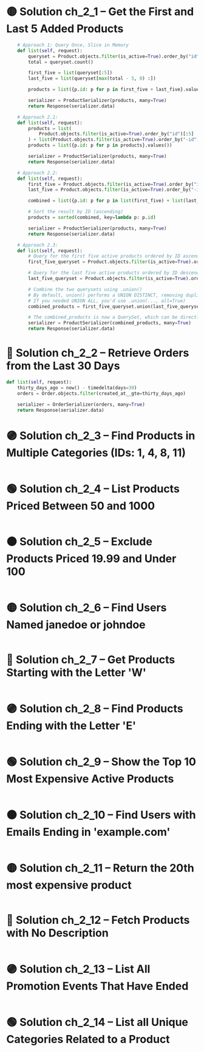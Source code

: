 # 🟡 Solution ch_2_1 – Get the First and Last 5 Added Products
```python
    # Approach 1: Query Once, Slice in Memory
    def list(self, request):
        queryset = Product.objects.filter(is_active=True).order_by("id")
        total = queryset.count()

        first_five = list(queryset[:5])
        last_five = list(queryset[max(total - 5, 0) :])

        products = list({p.id: p for p in first_five + last_five}.values())

        serializer = ProductSerializer(products, many=True)
        return Response(serializer.data)

    # Approach 2.1:
    def list(self, request):
        products = list(
            Product.objects.filter(is_active=True).order_by("id")[:5]
        ) + list(Product.objects.filter(is_active=True).order_by("-id")[:5])
        products = list({p.id: p for p in products}.values())

        serializer = ProductSerializer(products, many=True)
        return Response(serializer.data)

    # Approach 2.2:
    def list(self, request):
        first_five = Product.objects.filter(is_active=True).order_by("id")[:5]
        last_five = Product.objects.filter(is_active=True).order_by("-id")[:5]

        combined = list({p.id: p for p in list(first_five) + list(last_five)}.values())

        # Sort the result by ID (ascending)
        products = sorted(combined, key=lambda p: p.id)

        serializer = ProductSerializer(products, many=True)
        return Response(serializer.data)

    # Approach 2.3:
    def list(self, request):
        # Query for the first five active products ordered by ID ascending
        first_five_queryset = Product.objects.filter(is_active=True).order_by("id")[:5]

        # Query for the last five active products ordered by ID descending
        last_five_queryset = Product.objects.filter(is_active=True).order_by("-id")[:5]

        # Combine the two querysets using .union()
        # By default, union() performs a UNION DISTINCT, removing duplicates.
        # If you needed UNION ALL, you'd use .union(..., all=True)
        combined_products = first_five_queryset.union(last_five_queryset)

        # The combined_products is now a QuerySet, which can be directly serialized.
        serializer = ProductSerializer(combined_products, many=True)
        return Response(serializer.data)
```

# 🔵 Solution ch_2_2 – Retrieve Orders from the Last 30 Days
```python
def list(self, request):
    thirty_days_ago = now() - timedelta(days=30)
    orders = Order.objects.filter(created_at__gte=thirty_days_ago)

    serializer = OrderSerializer(orders, many=True)
    return Response(serializer.data)
```

# 🟣 Solution ch_2_3 – Find Products in Multiple Categories (IDs: 1, 4, 8, 11)
```python
```

# 🟢 Solution ch_2_4 – List Products Priced Between 50 and 1000
```python
```

# 🟠 Solution ch_2_5 – Exclude Products Priced 19.99 and Under 100
```python
```

# 🟡 Solution ch_2_6 – Find Users Named janedoe or johndoe
```python
```

# 🔵 Solution ch_2_7 – Get Products Starting with the Letter 'W'
```python
```

# 🟣 Solution ch_2_8 – Find Products Ending with the Letter 'E'
```python
```

# 🟢 Solution ch_2_9 – Show the Top 10 Most Expensive Active Products
```python
```

# 🟠 Solution ch_2_10 – Find Users with Emails Ending in 'example.com'
```python
```

# 🟡 Solution ch_2_11 – Return the 20th most expensive product
```python
```

# 🔵 Solution ch_2_12 – Fetch Products with No Description
```python
```

# 🟣 Solution ch_2_13 – List All Promotion Events That Have Ended
```python
```

# 🟢 Solution ch_2_14 – List all Unique Categories Related to a Product
```python
```
